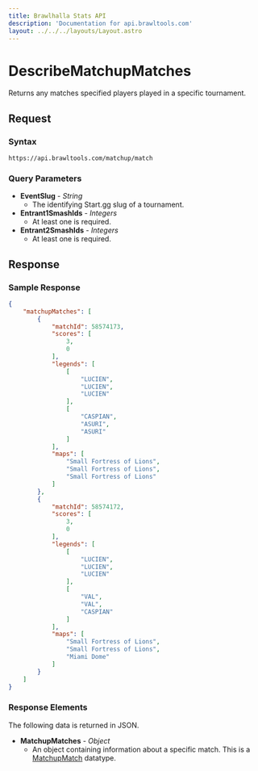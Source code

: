 ```yaml
---
title: Brawlhalla Stats API
description: 'Documentation for api.brawltools.com'
layout: ../../../layouts/Layout.astro
---
```


# DescribeMatchupMatches

Returns any matches specified players played in a specific tournament.

## Request

### Syntax

```https://api.brawltools.com/matchup/match```

### Query Parameters

- **EventSlug** - *String*
    - The identifying Start.gg slug of a tournament.
- **Entrant1SmashIds** - *Integers*
    - At least one is required.
- **Entrant2SmashIds** - *Integers*
    - At least one is required.

## Response

### Sample Response

```json
{
    "matchupMatches": [
        {
            "matchId": 58574173,
            "scores": [
                3,
                0
            ],
            "legends": [
                [
                    "LUCIEN",
                    "LUCIEN",
                    "LUCIEN"
                ],
                [
                    "CASPIAN",
                    "ASURI",
                    "ASURI"
                ]
            ],
            "maps": [
                "Small Fortress of Lions",
                "Small Fortress of Lions",
                "Small Fortress of Lions"
            ]
        },
        {
            "matchId": 58574172,
            "scores": [
                3,
                0
            ],
            "legends": [
                [
                    "LUCIEN",
                    "LUCIEN",
                    "LUCIEN"
                ],
                [
                    "VAL",
                    "VAL",
                    "CASPIAN"
                ]
            ],
            "maps": [
                "Small Fortress of Lions",
                "Small Fortress of Lions",
                "Miami Dome"
            ]
        }
    ]
}
```

### Response Elements

The following data is returned in JSON.

- **MatchupMatches** - *Object*
    - An object containing information about a specific match. This is a <a href="../../datatypes/matchupmatch.md">MatchupMatch</a> datatype.